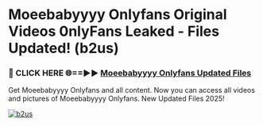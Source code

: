 # Moeebabyyyy Onlyfans Original Videos 0nlyFans Leaked - Files Updated! (b2us)

<h3>🔴 CLICK HERE 🌐==►► <a href="https://tinyurl.com/ehrbuxhb" rel="nofollow">Moeebabyyyy Onlyfans Updated Files</a></h3>

Get Moeebabyyyy Onlyfans and all content. Now you can access all videos and pictures of Moeebabyyyy Onlyfans. New Updated Files 2025!

[![b2us](https://i.imgur.com/lVYEuWS.gif)](https://tinyurl.com/ehrbuxhb)
